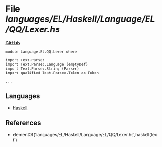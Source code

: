 # File _languages/EL/Haskell/Language/EL/QQ/Lexer.hs_
**[GitHub](https://github.com/softlang/yas/blob/master/languages/EL/Haskell/Language/EL/QQ/Lexer.hs)**
```
module Language.EL.QQ.Lexer where

import Text.Parsec
import Text.Parsec.Language (emptyDef)
import Text.Parsec.String (Parser)
import qualified Text.Parsec.Token as Token

...
```

## Languages
* [Haskell](../languages/Haskell.md)

## References
* elementOf('languages/EL/Haskell/Language/EL/QQ/Lexer.hs',haskell(text))
